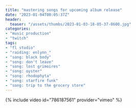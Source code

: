 ```yaml
---
title: "mastering songs for upcoming album release"
date: "2023-01-04T00:05:37Z"
header:
  teaser: "/assets/thumbs/2023-01-03-18-05-37-0600.jpg"
categories:
- "music production"
- "twitch"
tags:
- "fl studio"
- "raiding: enlynn_"
- "song: black body"
- "song: don't leave"
- "song: lost grimoires"
- "song: oyster"
- "song: rhodophyta"
- "song: starfire funk"
- "song: trip to the grocery store"
---
```

{% include video id="786187561" provider="vimeo" %}
